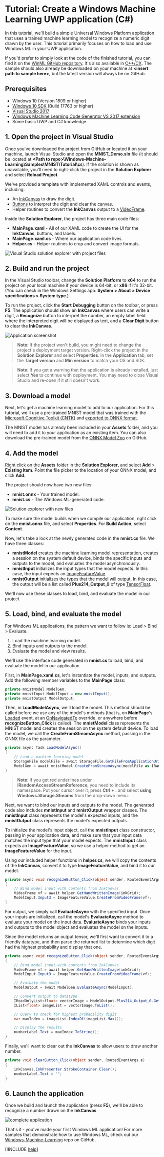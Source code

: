 # Tutorial: Create a Windows Machine Learning UWP application (C#)

In this tutorial, we'll build a simple Universal Windows Platform application that uses a trained machine learning model to recognize a numeric digit drawn by the user. This tutorial primarily focuses on how to load and use Windows ML in your UWP application.

If you'd prefer to simply look at the code of the finished tutorial, you can find it on the [WinML GitHub repository](https://github.com/Microsoft/Windows-Machine-Learning/tree/master/Samples/MNIST/UWP/cs). It's also available in [C++/CX](https://github.com/Microsoft/Windows-Machine-Learning/tree/master/Samples/MNIST/UWP/cppcx). The sample should also already be downloaded on your machine at **&lt;insert path to sample here&gt;**, but the latest version will always be on GitHub.

## Prerequisites

- Windows 10 (Version 1809 or higher)
- [Windows 10 SDK](https://developer.microsoft.com/windows/downloads/windows-10-sdk) (Build 17763 or higher)
- [Visual Studio 2017](https://developer.microsoft.com/windows/downloads)
- [Windows Machine Learning Code Generator VS 2017 extension](https://marketplace.visualstudio.com/items?itemName=WinML.mlgen)
- Some basic UWP and C# knowledge

## 1. Open the project in Visual Studio

Once you've downloaded the project from GitHub or located it on your machine, launch Visual Studio and open the **MNIST_Demo.sln** file (it should be located at **&lt;Path to repo&gt;\Windows-Machine-Learning\Samples\MNIST\Tutorial\cs**). If the solution is shown as unavailable, you'll need to right-click the project in the **Solution Explorer** and select **Reload Project**.

We've provided a template with implemented XAML controls and events, including:

- An [InkCanvas](https://docs.microsoft.com/uwp/api/windows.ui.xaml.controls.inkcanvas) to draw the digit.
- [Buttons](https://docs.microsoft.com/uwp/api/windows.ui.xaml.controls.button) to interpret the digit and clear the canvas.
- Helper routines to convert the **InkCanvas** output to a [VideoFrame](https://docs.microsoft.com/uwp/api/windows.media.videoframe).

Inside the **Solution Explorer**, the project has three main code files:

- **MainPage.xaml** - All of our XAML code to create the UI for the **InkCanvas**, buttons, and labels.
- **MainPage.xaml.cs** - Where our application code lives.
- **Helper.cs** - Helper routines to crop and convert image formats.

![Visual Studio solution explorer with project files](images/get-started1.png)

## 2. Build and run the project

In the Visual Studio toolbar, change the **Solution Platform** to **x64** to run the project on your local machine if your device is 64-bit, or **x86** if it's 32-bit. (You can check in the Windows Settings app: **System > About > Device specifications > System type**.)

To run the project, click the **Start Debugging** button on the toolbar, or press **F5**. The application should show an **InkCanvas** where users can write a digit, a **Recognize** button to interpret the number, an empty label field where the interpreted digit will be displayed as text, and a **Clear Digit** button to clear the **InkCanvas**.

![Application screenshot](images/get-started2.png)

> **Note**: If the project won't build, you might need to change the project's deployment target version. Right-click the project in the **Solution Explorer** and select **Properties**. In the **Application** tab, set the **Target version** and **Min version** to match your OS and SDK.

> **Note**: If you get a warning that the application is already installed, just select **Yes** to continue with deployment. You may need to close Visual Studio and re-open if it still doesn't work.

## 3. Download a model

Next, let's get a machine learning model to add to our application. For this tutorial, we'll use a pre-trained MNIST model that was trained with the [Microsoft Cognitive Toolkit (CNTK)](https://docs.microsoft.com/cognitive-toolkit/) and [exported to ONNX format](https://github.com/onnx/tutorials/blob/master/tutorials/CntkOnnxExport.ipynb).

The MNIST model has already been included in your **Assets** folder, and you will need to add it to your application as an existing item. You can also download the pre-trained model from the [ONNX Model Zoo](https://github.com/onnx/models) on GitHub.

## 4. Add the model

Right click on the **Assets** folder in the **Solution Explorer**, and select **Add** > **Existing Item**. Point the file picker to the location of your ONNX model, and click **Add**.

The project should now have two new files:

- **mnist.onnx** - Your trained model.
- **mnist.cs** - The Windows ML-generated code.

![Solution explorer with new files](images/get-started3.png)

To make sure the model builds when we compile our application, right click on the **mnist.onnx** file, and select **Properties**. For **Build Action**, select **Content**.

Now, let's take a look at the newly generated code in the **mnist.cs** file. We have three classes:

- **mnistModel** creates the machine learning model representation, creates a session on the system default device, binds the specific inputs and outputs to the model, and evaluates the model asynchronously.
- **mnistInput** initializes the input types that the model expects. In this case, the input expects an [ImageFeatureValue](https://docs.microsoft.com/uwp/api/windows.ai.machinelearning.imagefeaturevalue).
- **mnistOutput** initializes the types that the model will output. In this case, the output will be a list called **Plus214_Output_0** of type [TensorFloat](https://docs.microsoft.com/uwp/api/windows.ai.machinelearning.tensorfloat).

We'll now use these classes to load, bind, and evaluate the model in our project.

## 5. Load, bind, and evaluate the model

For Windows ML applications, the pattern we want to follow is: Load > Bind > Evaluate.

1. Load the machine learning model.
2. Bind inputs and outputs to the model.
3. Evaluate the model and view results.

We'll use the interface code generated in **mnist.cs** to load, bind, and evaluate the model in our application.

First, in **MainPage.xaml.cs**, let's instantiate the model, inputs, and outputs. Add the following member variables to the **MainPage** class:

```csharp
private mnistModel ModelGen;
private mnistInput ModelInput = new mnistInput();
private mnistOutput ModelOutput;
```

Then, in **LoadModelAsync**, we'll load the model. This method should be called before we use any of the model's methods (that is, on **MainPage**'s [Loaded](https://docs.microsoft.com/uwp/api/windows.ui.xaml.frameworkelement.loaded) event, at an [OnNavigatedTo](https://docs.microsoft.com/uwp/api/windows.ui.xaml.controls.page.onnavigatedto) override, or anywhere before **recognizeButton_Click** is called). The **mnistModel** class represents the MNIST model and creates the session on the system default device. To load the model, we call the **CreateFromStreamAsync** method, passing in the ONNX file as the parameter.

```csharp
private async Task LoadModelAsync()
{
    // Load a machine learning model
    StorageFile modelFile = await StorageFile.GetFileFromApplicationUriAsync(new Uri($"ms-appx:///Assets/mnist.onnx"));
    ModelGen = await mnistModel.CreateFromStreamAsync(modelFile as IRandomAccessStreamReference);
}
```

> **Note**: If you get red underlines under **IRandomAccessStreamReference**, you need to include its namespace. Put your cursor over it, press **Ctrl + .** and select **using Windows.Storage.Streams** from the drop-down menu.

Next, we want to bind our inputs and outputs to the model. The generated code also includes **mnistInput** and **mnistOutput** wrapper classes. The **mnistInput** class represents the model's expected inputs, and the **mnistOutput** class represents the model's expected outputs.

To initialize the model's input object, call the **mnistInput** class constructor, passing in your application data, and make sure that your input data matches the input type that your model expects. The **mnistInput** class expects an **ImageFeatureValue**, so we use a helper method to get an **ImageFeatureValue** for the input.

Using our included helper functions in **helper.cs**, we will copy the contents of the **InkCanvas**, convert it to type **ImageFeatureValue**, and bind it to our model.

```csharp
private async void recognizeButton_Click(object sender, RoutedEventArgs e)
{
    // Bind model input with contents from InkCanvas
    VideoFrame vf = await helper.GetHandWrittenImage(inkGrid);
    ModelInput.Input3 = ImageFeatureValue.CreateFromVideoFrame(vf);
}
```

For output, we simply call **EvaluateAsync** with the specified input. Once your inputs are initialized, call the model's **EvaluateAsync** method to evaluate your model on the input data. **EvaluateAsync** binds your inputs and outputs to the model object and evaluates the model on the inputs.

Since the model returns an output tensor, we'll first want to convert it to a friendly datatype, and then parse the returned list to determine which digit had the highest probability and display that one.

```csharp
private async void recognizeButton_Click(object sender, RoutedEventArgs e)
{
    // Bind model input with contents from InkCanvas
    VideoFrame vf = await helper.GetHandWrittenImage(inkGrid);
    ModelInput.Input3 = ImageFeatureValue.CreateFromVideoFrame(vf);

    // Evaluate the model
    ModelOutput = await ModelGen.EvaluateAsync(ModelInput);

    // Convert output to datatype
    IReadOnlyList<float> vectorImage = ModelOutput.Plus214_Output_0.GetAsVectorView();
    IList<float> imageList = vectorImage.ToList();

    // Query to check for highest probability digit
    var maxIndex = imageList.IndexOf(imageList.Max());

    // Display the results
    numberLabel.Text = maxIndex.ToString();
}
```

Finally, we'll want to clear out the **InkCanvas** to allow users to draw another number.

```csharp
private void clearButton_Click(object sender, RoutedEventArgs e)
{
    inkCanvas.InkPresenter.StrokeContainer.Clear();
    numberLabel.Text = "";
}
```

## 6. Launch the application

Once we build and launch the application (press **F5**), we'll be able to recognize a number drawn on the **InkCanvas**.

![complete application](images/get-started4.png)

That's it - you've made your first Windows ML application! For more samples that demonstrate how to use Windows ML, check out our [Windows-Machine-Learning](https://github.com/Microsoft/Windows-Machine-Learning) repo on GitHub.

[!INCLUDE [help](includes/get-help.md)]
